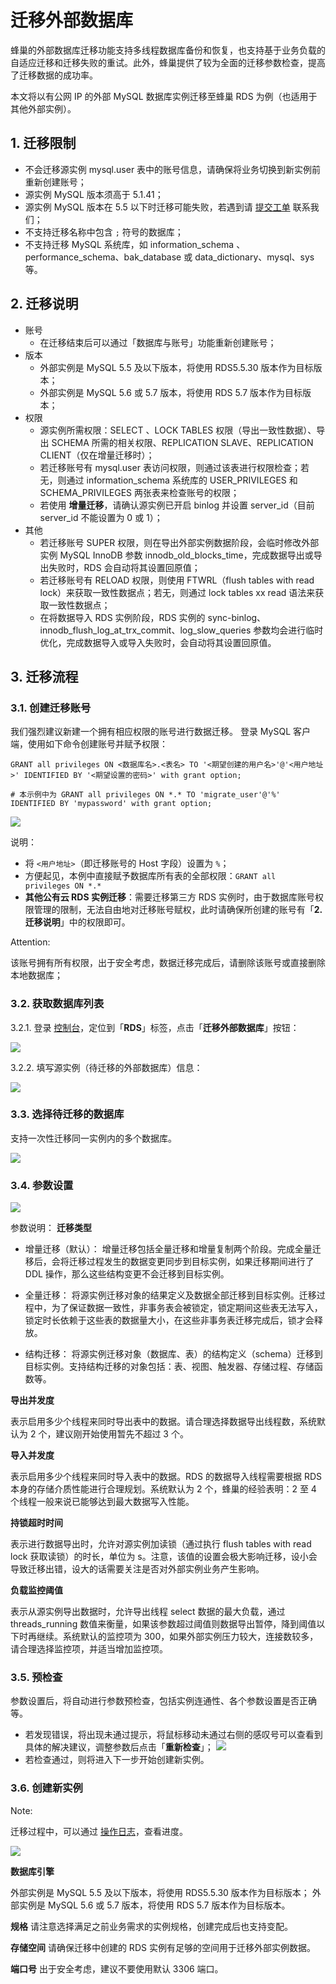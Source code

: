 # 迁移外部数据库

蜂巢的外部数据库迁移功能支持多线程数据库备份和恢复，也支持基于业务负载的自适应迁移和迁移失败的重试。此外，蜂巢提供了较为全面的迁移参数检查，提高了迁移数据的成功率。

本文将以有公网 IP 的外部 MySQL 数据库实例迁移至蜂巢 RDS 为例（也适用于其他外部实例）。

## 1. 迁移限制

* 不会迁移源实例 mysql.user 表中的账号信息，请确保将业务切换到新实例前重新创建账号；
* 源实例 MySQL 版本须高于 5.1.41；
* 源实例 MySQL 版本在 5.5 以下时迁移可能失败，若遇到请 [提交工单](https://c.163.com/dashboard#/m/ticket/create/?type=%E6%95%B0%E6%8D%AE%E5%BA%93) 联系我们；
* 不支持迁移名称中包含 `;` 符号的数据库；
* 不支持迁移 MySQL 系统库，如 information_schema 、performance_schema、bak_database 或 data_dictionary、mysql、sys 等。

## 2. 迁移说明

* 账号
	* 在迁移结束后可以通过「数据库与账号」功能重新创建账号；
* 版本
	* 外部实例是 MySQL 5.5 及以下版本，将使用 RDS5.5.30 版本作为目标版本；
	* 外部实例是 MySQL 5.6 或 5.7 版本，将使用 RDS 5.7 版本作为目标版本；
* 权限
	* 源实例所需权限：SELECT 、LOCK TABLES 权限（导出一致性数据）、导出 SCHEMA 所需的相关权限、REPLICATION SLAVE、REPLICATION CLIENT（仅在增量迁移时）；
	* 若迁移账号有 mysql.user  表访问权限，则通过该表进行权限检查；若无，则通过 information_schema 系统库的 USER_PRIVILEGES 和 SCHEMA_PRIVILEGES 两张表来检查账号的权限；
	* 若使用 **增量迁移**，请确认源实例已开启 binlog 并设置 server_id（目前 server_id 不能设置为 0 或 1）；
* 其他
	* 若迁移账号 SUPER 权限，则在导出外部实例数据阶段，会临时修改外部实例 MySQL InnoDB 参数 innodb_old_blocks_time，完成数据导出或导出失败时，RDS 会自动将其设置回原值；
	* 若迁移账号有 RELOAD 权限，则使用 FTWRL（flush tables with read lock）来获取一致性数据点；若无，则通过 lock tables xx read 语法来获取一致性数据点；
	* 在将数据导入 RDS 实例阶段，RDS 实例的 sync-binlog、innodb_flush_log_at_trx_commit、log_slow_queries 参数均会进行临时优化，完成数据导入或导入失败时，会自动将其设置回原值。

## 3. 迁移流程

### 3.1. 创建迁移账号

我们强烈建议新建一个拥有相应权限的账号进行数据迁移。
登录 MySQL 客户端，使用如下命令创建账号并赋予权限：

    GRANT all privileges ON <数据库名>.<表名> TO '<期望创建的用户名>'@'<用户地址>' IDENTIFIED BY '<期望设置的密码>' with grant option;

    # 本示例中为 GRANT all privileges ON *.* TO 'migrate_user'@'%' IDENTIFIED BY 'mypassword' with grant option;

![](../image/使用指南-数据迁移-创建迁移账号.png)

说明：

* 将 `<用户地址>`（即迁移账号的 Host 字段）设置为 `%`；
* 方便起见，本例中直接赋予数据库所有表的全部权限：<code>GRANT all privileges ON \*.\*</code>
* **其他公有云 RDS 实例迁移**：需要迁移第三方 RDS 实例时，由于数据库账号权限管理的限制，无法自由地对迁移账号赋权，此时请确保所创建的账号有「**2.迁移说明**」中的权限即可。

<span>Attention:</span><div class="alertContent">该账号拥有所有权限，出于安全考虑，数据迁移完成后，请删除该账号或直接删除本地数据库；</div>

### 3.2. 获取数据库列表

3.2.1. 登录 [控制台](https://c.163.com/dashboard#/m/rds/)，定位到「**RDS**」标签，点击「**迁移外部数据库**」按钮：

![](../image/使用指南-数据迁移-迁移外部数据库.png)

3.2.2. 填写源实例（待迁移的外部数据库）信息：

![](../image/使用指南-数据迁移-获取数据库列表.png)

### 3.3. 选择待迁移的数据库

支持一次性迁移同一实例内的多个数据库。

![](../image/使用指南-数据迁移-选择待迁移的数据库.png)

### 3.4. 参数设置

![](../image/使用指南-数据迁移-参数设置.png)

参数说明：
**迁移类型**

* 增量迁移（默认）：
增量迁移包括全量迁移和增量复制两个阶段。完成全量迁移后，会将迁移过程发生的数据变更同步到目标实例，如果迁移期间进行了 DDL 操作，那么这些结构变更不会迁移到目标实例。

* 全量迁移：
将源实例迁移对象的结果定义及数据全部迁移到目标实例。迁移过程中，为了保证数据一致性，非事务表会被锁定，锁定期间这些表无法写入，锁定时长依赖于这些表的数据量大小，在这些非事务表迁移完成后，锁才会释放。

* 结构迁移：
将源实例迁移对象（数据库、表）的结构定义（schema）迁移到目标实例。支持结构迁移的对象包括：表、视图、触发器、存储过程、存储函数等。

**导出并发度**

表示启用多少个线程来同时导出表中的数据。请合理选择数据导出线程数，系统默认为 2 个，建议刚开始使用暂先不超过 3 个。

**导入并发度**

表示启用多少个线程来同时导入表中的数据。RDS 的数据导入线程需要根据 RDS 本身的存储介质性能进行合理规划。系统默认为 2 个，蜂巢的经验表明：2 至 4 个线程一般来说已能够达到最大数据写入性能。

**持锁超时时间**

表示进行数据导出时，允许对源实例加读锁（通过执行 flush tables with read lock 获取读锁）的时长，单位为 s。注意，该值的设置会极大影响迁移，设小会导致迁移出错，设大的话需要关注是否对外部实例业务产生影响。

**负载监控阈值**

表示从源实例导出数据时，允许导出线程 select 数据的最大负载，通过 threads_running 数值来衡量，如果该参数超过阈值则数据导出暂停，降到阈值以下时再继续。系统默认的监控项为 300，如果外部实例压力较大，连接数较多，请合理选择监控项，并适当增加监控项。

### 3.5. 预检查

参数设置后，将自动进行参数预检查，包括实例连通性、各个参数设置是否正确等。
* 若发现错误，将出现未通过提示，将鼠标移动未通过右侧的感叹号可以查看到具体的解决建议，调整参数后点击「**重新检查**」；
![](../image/使用指南-数据迁移-预检查.png)
* 若检查通过，则将进入下一步开始创建新实例。

### 3.6. 创建新实例

<span>Note:</span><div class="alertContent">迁移过程中，可以通过 [操作日志](../md.html#!平台服务/RDS/使用指南/日志/RDS操作日志.md)，查看进度。</div>

![](../image/使用指南-数据迁移-创建新实例.png)

**数据库引擎**

外部实例是 MySQL 5.5 及以下版本，将使用 RDS5.5.30 版本作为目标版本；
外部实例是 MySQL 5.6 或 5.7 版本，将使用 RDS 5.7 版本作为目标版本。

**规格**
请注意选择满足之前业务需求的实例规格，创建完成后也支持变配。

**存储空间**
请确保迁移中创建的 RDS 实例有足够的空间用于迁移外部实例数据。

**端口号**
出于安全考虑，建议不要使用默认 3306 端口。